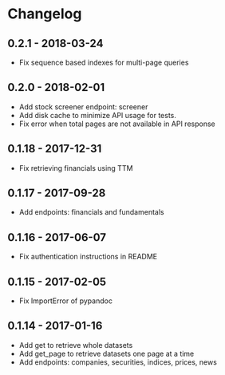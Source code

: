 # Changelog

## 0.2.1 - 2018-03-24

* Fix sequence based indexes for multi-page queries

## 0.2.0 - 2018-02-01

* Add stock screener endpoint: screener
* Add disk cache to minimize API usage for tests.
* Fix error when total pages are not available in API response

## 0.1.18 - 2017-12-31

* Fix retrieving financials using TTM

## 0.1.17 - 2017-09-28

* Add endpoints: financials and fundamentals

## 0.1.16 - 2017-06-07

* Fix authentication instructions in README

## 0.1.15 - 2017-02-05

* Fix ImportError of pypandoc

## 0.1.14 - 2017-01-16

* Add get to retrieve whole datasets
* Add get_page to retrieve datasets one page at a time
* Add endpoints: companies, securities, indices, prices, news
